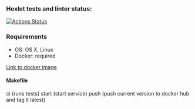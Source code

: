 ### Hexlet tests and linter status:

[![Actions Status](https://github.com/koshkarik/devops-for-programmers-project-lvl1/workflows/hexlet-check/badge.svg)](https://github.com/koshkarik/devops-for-programmers-project-lvl1/actions)

### Requirements
- OS: OS X, Linux
- Docker: required


[Link to docker image](https://hub.docker.com/repository/docker/koshkarik/devops-for-programmers-project-lvl1)

#### Makefile
ci (runs tests)
start (start service)
push (push current version to docker hub and tag it latest)
